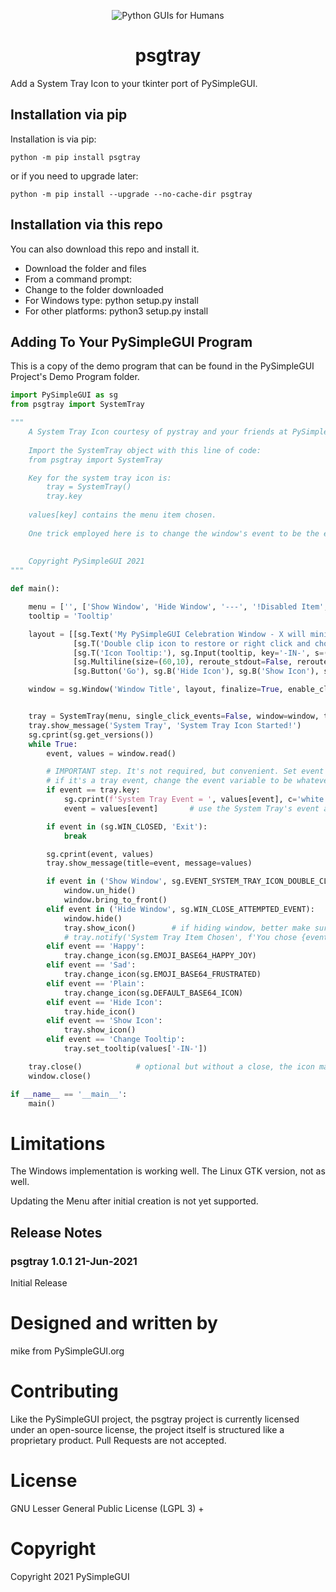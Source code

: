 
<p align="center">
  <img src="https://raw.githubusercontent.com/PySimpleGUI/PySimpleGUI/master/images/for_readme/Logo%20with%20text%20for%20GitHub%20Top.png" alt="Python GUIs for Humans">
  <h1 align="center">psgtray</h1>
</p>

Add a System Tray Icon to your tkinter port of PySimpleGUI.

        
## Installation via pip

Installation is via pip:

`python -m pip install psgtray`

or if you need to upgrade later:

`python -m pip install --upgrade --no-cache-dir psgtray`

## Installation via this repo

You can also download this repo and install it.  

* Download the folder and files
* From a command prompt:
*   Change to the folder downloaded
*   For Windows type:  python setup.py install
*   For other platforms:  python3 setup.py install

## Adding To Your PySimpleGUI Program

This is a copy of the demo program that can be found in the PySimpleGUI Project's Demo Program folder.

```python
import PySimpleGUI as sg
from psgtray import SystemTray

"""
    A System Tray Icon courtesy of pystray and your friends at PySimpleGUI
    
    Import the SystemTray object with this line of code:
    from psgtray import SystemTray

    Key for the system tray icon is: 
        tray = SystemTray()
        tray.key
        
    values[key] contains the menu item chosen.
    
    One trick employed here is to change the window's event to be the event from the System Tray.
    
    
    Copyright PySimpleGUI 2021
"""

def main():

    menu = ['', ['Show Window', 'Hide Window', '---', '!Disabled Item', 'Change Icon', ['Happy', 'Sad', 'Plain'], 'Exit']]
    tooltip = 'Tooltip'

    layout = [[sg.Text('My PySimpleGUI Celebration Window - X will minimize to tray')],
              [sg.T('Double clip icon to restore or right click and choose Show Window')],
              [sg.T('Icon Tooltip:'), sg.Input(tooltip, key='-IN-', s=(20,1)), sg.B('Change Tooltip')],
              [sg.Multiline(size=(60,10), reroute_stdout=False, reroute_cprint=True, write_only=True, key='-OUT-')],
              [sg.Button('Go'), sg.B('Hide Icon'), sg.B('Show Icon'), sg.B('Hide Window'), sg.Button('Exit')]]

    window = sg.Window('Window Title', layout, finalize=True, enable_close_attempted_event=True)


    tray = SystemTray(menu, single_click_events=False, window=window, tooltip=tooltip, icon=sg.DEFAULT_BASE64_ICON)
    tray.show_message('System Tray', 'System Tray Icon Started!')
    sg.cprint(sg.get_versions())
    while True:
        event, values = window.read()

        # IMPORTANT step. It's not required, but convenient. Set event to value from tray
        # if it's a tray event, change the event variable to be whatever the tray sent
        if event == tray.key:
            sg.cprint(f'System Tray Event = ', values[event], c='white on red')
            event = values[event]       # use the System Tray's event as if was from the window

        if event in (sg.WIN_CLOSED, 'Exit'):
            break

        sg.cprint(event, values)
        tray.show_message(title=event, message=values)

        if event in ('Show Window', sg.EVENT_SYSTEM_TRAY_ICON_DOUBLE_CLICKED):
            window.un_hide()
            window.bring_to_front()
        elif event in ('Hide Window', sg.WIN_CLOSE_ATTEMPTED_EVENT):
            window.hide()
            tray.show_icon()        # if hiding window, better make sure the icon is visible
            # tray.notify('System Tray Item Chosen', f'You chose {event}')
        elif event == 'Happy':
            tray.change_icon(sg.EMOJI_BASE64_HAPPY_JOY)
        elif event == 'Sad':
            tray.change_icon(sg.EMOJI_BASE64_FRUSTRATED)
        elif event == 'Plain':
            tray.change_icon(sg.DEFAULT_BASE64_ICON)
        elif event == 'Hide Icon':
            tray.hide_icon()
        elif event == 'Show Icon':
            tray.show_icon()
        elif event == 'Change Tooltip':
            tray.set_tooltip(values['-IN-'])

    tray.close()            # optional but without a close, the icon may "linger" until moused over
    window.close()

if __name__ == '__main__':
    main()
```

# Limitations

The Windows implementation is working well.  The Linux GTK version, not as well.

Updating the Menu after initial creation is not yet supported.

## Release Notes

### psgtray 1.0.1  21-Jun-2021

Initial Release


# Designed and written by        

mike from PySimpleGUI.org   

# Contributing 

Like the PySimpleGUI project, the psgtray project is currently licensed under an open-source license, the project itself is structured like a proprietary product.  Pull Requests are not accepted.

   
# License        
GNU Lesser General Public License (LGPL 3) +        

# Copyright        
Copyright 2021 PySimpleGUI
